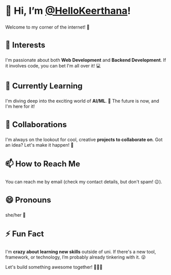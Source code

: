<h2 style="font-size: 30px;">👋 Hi, I’m <a href="https://github.com/HelloKeerthana" target="_blank">@HelloKeerthana</a>!</h2>

<p>Welcome to my corner of the internet! 🚀</p>

<h3 style="font-size: 24px;">👀 Interests</h3>
<p>I'm passionate about both <strong>Web Development</strong> and <strong>Backend Development</strong>. If it involves code, you can bet I'm all over it! 💻</p>

<h3 style="font-size: 24px;">🌱 Currently Learning</h3>
<p>I'm diving deep into the exciting world of <strong>AI/ML</strong>. 🧠 The future is now, and I'm here for it!</p>

<h3 style="font-size: 24px;">💞️ Collaborations</h3>
<p>I'm always on the lookout for cool, creative <strong>projects to collaborate on</strong>. Got an idea? Let's make it happen! 🚀</p>

<h3 style="font-size: 24px;">📫 How to Reach Me</h3>
<p>You can reach me by email (check my contact details, but don't spam! 😉).</p>

<h3 style="font-size: 24px;">😄 Pronouns</h3>
<p>she/her 🌟</p>

<h3 style="font-size: 24px;">⚡ Fun Fact</h3>
<p>I'm <strong>crazy about learning new skills</strong> outside of uni. If there's a new tool, framework, or technology, I’m probably already tinkering with it. 😜</p>

<p>Let's build something awesome together! 👩‍💻✨</p>
